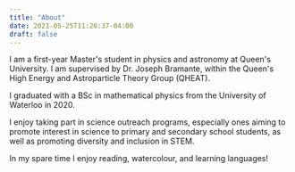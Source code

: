 ```yaml
---
title: "About"
date: 2021-05-25T11:26:37-04:00
draft: false
---
```


I am a first-year Master's student in physics and astronomy at Queen's University. I am supervised by Dr. Joseph Bramante, within the Queen's High Energy and Astroparticle Theory Group (QHEAT).

I graduated with a BSc in mathematical physics from the University of Waterloo in 2020.

I enjoy taking part in science outreach programs, especially ones aiming to promote interest in science to primary and secondary school students, as well as promoting diversity and inclusion in STEM.

In my spare time I enjoy reading, watercolour, and learning languages!


